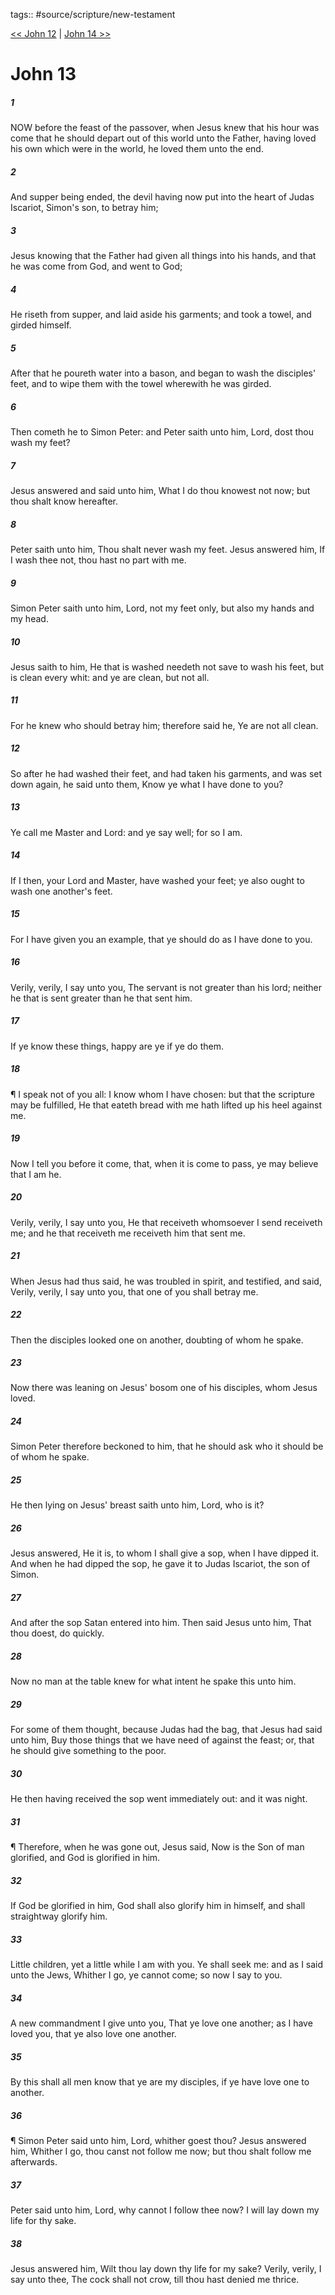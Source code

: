 tags:: #source/scripture/new-testament

[<< John 12](/new-testament/04_John/John_12.md) | [John 14 >>](/new-testament/04_John/John_14.md)

# John 13

##### 1

NOW before the feast of the passover, when Jesus knew that his hour was come that he should depart out of this world unto the Father, having loved his own which were in the world, he loved them unto the end.

##### 2

And supper being ended, the devil having now put into the heart of Judas Iscariot, Simon's son, to betray him;

##### 3

Jesus knowing that the Father had given all things into his hands, and that he was come from God, and went to God;

##### 4

He riseth from supper, and laid aside his garments; and took a towel, and girded himself.

##### 5

After that he poureth water into a bason, and began to wash the disciples' feet, and to wipe them with the towel wherewith he was girded.

##### 6

Then cometh he to Simon Peter: and Peter saith unto him, Lord, dost thou wash my feet?

##### 7

Jesus answered and said unto him, What I do thou knowest not now; but thou shalt know hereafter.

##### 8

Peter saith unto him, Thou shalt never wash my feet. Jesus answered him, If I wash thee not, thou hast no part with me.

##### 9

Simon Peter saith unto him, Lord, not my feet only, but also my hands and my head.

##### 10

Jesus saith to him, He that is washed needeth not save to wash his feet, but is clean every whit: and ye are clean, but not all.

##### 11

For he knew who should betray him; therefore said he, Ye are not all clean.

##### 12

So after he had washed their feet, and had taken his garments, and was set down again, he said unto them, Know ye what I have done to you?

##### 13

Ye call me Master and Lord: and ye say well; for so I am.

##### 14

If I then, your Lord and Master, have washed your feet; ye also ought to wash one another's feet.

##### 15

For I have given you an example, that ye should do as I have done to you.

##### 16

Verily, verily, I say unto you, The servant is not greater than his lord; neither he that is sent greater than he that sent him.

##### 17

If ye know these things, happy are ye if ye do them.

##### 18

¶ I speak not of you all: I know whom I have chosen: but that the scripture may be fulfilled, He that eateth bread with me hath lifted up his heel against me.

##### 19

Now I tell you before it come, that, when it is come to pass, ye may believe that I am he.

##### 20

Verily, verily, I say unto you, He that receiveth whomsoever I send receiveth me; and he that receiveth me receiveth him that sent me.

##### 21

When Jesus had thus said, he was troubled in spirit, and testified, and said, Verily, verily, I say unto you, that one of you shall betray me.

##### 22

Then the disciples looked one on another, doubting of whom he spake.

##### 23

Now there was leaning on Jesus' bosom one of his disciples, whom Jesus loved.

##### 24

Simon Peter therefore beckoned to him, that he should ask who it should be of whom he spake.

##### 25

He then lying on Jesus' breast saith unto him, Lord, who is it?

##### 26

Jesus answered, He it is, to whom I shall give a sop, when I have dipped it. And when he had dipped the sop, he gave it to Judas Iscariot, the son of Simon.

##### 27

And after the sop Satan entered into him. Then said Jesus unto him, That thou doest, do quickly.

##### 28

Now no man at the table knew for what intent he spake this unto him.

##### 29

For some of them thought, because Judas had the bag, that Jesus had said unto him, Buy those things that we have need of against the feast; or, that he should give something to the poor.

##### 30

He then having received the sop went immediately out: and it was night.

##### 31

¶ Therefore, when he was gone out, Jesus said, Now is the Son of man glorified, and God is glorified in him.

##### 32

If God be glorified in him, God shall also glorify him in himself, and shall straightway glorify him.

##### 33

Little children, yet a little while I am with you. Ye shall seek me: and as I said unto the Jews, Whither I go, ye cannot come; so now I say to you.

##### 34

A new commandment I give unto you, That ye love one another; as I have loved you, that ye also love one another.

##### 35

By this shall all men know that ye are my disciples, if ye have love one to another.

##### 36

¶ Simon Peter said unto him, Lord, whither goest thou? Jesus answered him, Whither I go, thou canst not follow me now; but thou shalt follow me afterwards.

##### 37

Peter said unto him, Lord, why cannot I follow thee now? I will lay down my life for thy sake.

##### 38

Jesus answered him, Wilt thou lay down thy life for my sake? Verily, verily, I say unto thee, The cock shall not crow, till thou hast denied me thrice.
